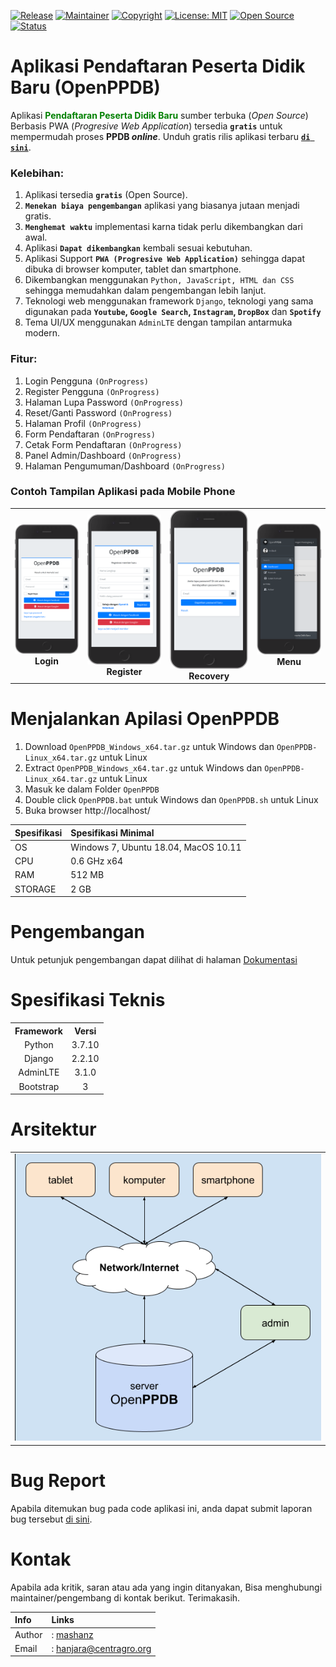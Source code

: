 [![Release](https://img.shields.io/github/v/release/mashanz/openppdb?include_prereleases)](https://github.com/mashanz/openppdb/releases)
[![Maintainer](https://img.shields.io/badge/Maintainer-mashanz-blue.svg)](https://github.com/mashanz/)
[![Copyright](https://img.shields.io/badge/Copyright-2021-brightgreen.svg)](https://github.com/mashanz/)
[![License: MIT](https://img.shields.io/badge/License-MIT-yellow.svg)](https://opensource.org/licenses/MIT)
[![Open Source](https://img.shields.io/badge/Open_Source-YES-blue.svg)](https://github.com/mashanz/)
[![Status](https://img.shields.io/badge/Status_Rilis-DALAM_PENGEMBANGAN-red.svg)](https://github.com/mashanz/openppdb/releases)

# Aplikasi Pendaftaran Peserta Didik Baru (<b>OpenPPDB</b>)
Aplikasi <font color="green"><b>Pendaftaran Peserta Didik Baru</b></font> sumber terbuka (<i>Open Source</i>) Berbasis PWA (<i>Progresive Web Application</i>) tersedia <b>`gratis`</b> untuk mempermudah proses <b>PPDB <i>online</i></b>. Unduh gratis rilis aplikasi terbaru [<b>`di sini`</b>](https://github.com/mashanz/openppdb/releases).

### <b>Kelebihan</b>:
1. Aplikasi tersedia <b>`gratis`</b> (Open Source).
2. <b>`Menekan biaya pengembangan`</B> aplikasi yang biasanya jutaan menjadi gratis.
3. <b>`Menghemat waktu`</b> implementasi karna tidak perlu dikembangkan dari awal.
4. Aplikasi <b>`Dapat dikembangkan`</b> kembali sesuai kebutuhan.
5. Aplikasi Support <b>`PWA (Progresive Web Application)`</b> sehingga dapat dibuka di browser komputer, tablet dan smartphone.
6. Dikembangkan menggunakan `Python, JavaScript, HTML dan CSS` sehingga memudahkan dalam pengembangan lebih lanjut.
7. Teknologi web menggunakan framework `Django`, teknologi yang sama digunakan pada <b>`Youtube`, `Google Search`, `Instagram`, `DropBox`</b> dan <b>`Spotify`</b>
8. Tema UI/UX menggunakan `AdminLTE` dengan tampilan antarmuka modern.

### <b>Fitur</b>:
1. Login Pengguna `(OnProgress)`
2. Register Pengguna `(OnProgress)`
3. Halaman Lupa Password `(OnProgress)`
4. Reset/Ganti Password `(OnProgress)`
5. Halaman Profil `(OnProgress)`
6. Form Pendaftaran `(OnProgress)`
7. Cetak Form Pendaftaran `(OnProgress)`
8. Panel Admin/Dashboard `(OnProgress)`
9. Halaman Pengumuman/Dashboard `(OnProgress)`

### <b>Contoh Tampilan Aplikasi pada Mobile Phone</b>

<table style="text-align:center;">
    <tr>
        <td>
            <img src="./dokumentasi/login.png" alt="Aplikasi PPDB Gratis" width="100%"/><br><b>Login</b>
        </td>
        <td>
            <img src="./dokumentasi/register.png" alt="Aplikasi PPDB Gratis" width="100%"/><br><b>Register</b>
        </td>
        <td>
            <img src="./dokumentasi/email.png" alt="Aplikasi PPDB Gratis" width="100%"/><br><b>Recovery</b>
        </td>
        <td>
            <img src="./dokumentasi/menu.png" alt="Aplikasi PPDB Gratis" width="100%"/><br><b>Menu</b>
        </td>
    </tr>
</table>

# Menjalankan Apilasi OpenPPDB
1. Download `OpenPPDB_Windows_x64.tar.gz` untuk Windows dan `OpenPPDB-Linux_x64.tar.gz` untuk Linux
2. Extract `OpenPPDB_Windows_x64.tar.gz` untuk Windows dan `OpenPPDB-Linux_x64.tar.gz` untuk Linux
3. Masuk ke dalam Folder `OpenPPDB`
4. Double click `OpenPPDB.bat` untuk Windows dan `OpenPPDB.sh` untuk Linux
5. Buka browser http://localhost/

| Spesifikasi | Spesifikasi Minimal |
| :- | :- |
| OS | Windows 7, Ubuntu 18.04, MacOS 10.11 |
| CPU | 0.6 GHz x64|
| RAM | 512 MB |
| STORAGE | 2 GB |

# Pengembangan
Untuk petunjuk pengembangan dapat dilihat di halaman
[Dokumentasi](https://github.com/mashanz/openppdb/wiki/Pengembangan-Aplikasi)

# Spesifikasi Teknis
<table style="text-align:center;">
    <tr>
        <th>
            Framework
        </th>
        <th>
            Versi
        </th>
    </tr>
    <tr>
        <td>
            Python
        </td>
        <td>
            3.7.10
        </td>
    </tr>
    <tr>
        <td>
            Django
        </td>
        <td>
            2.2.10
        </td>
    </tr>
    <tr>
        <td>
            AdminLTE
        </td>
        <td>
            3.1.0
        </td>
    </tr>
    <tr>
        <td>
            Bootstrap
        </td>
        <td>
            3
        </td>
    </tr>
</table>

# Arsitektur
<table style="text-align:center;">
    <tr>
        <td>
            <img src="./dokumentasi/arsitektur.png" alt="Aplikasi PPDB Gratis" width="100%"/>
        </td>
    </tr>
</table>


# Bug Report
Apabila ditemukan bug pada code aplikasi ini, anda dapat submit laporan bug tersebut [di sini](https://github.com/mashanz/openppdb/issues). 

# Kontak
Apabila ada kritik, saran atau ada yang ingin ditanyakan, Bisa menghubungi maintainer/pengembang di kontak berikut. Terimakasih.

| Info | Links |
| :- | :- |
| Author |: [mashanz](https://github.com/mashanz) |
| Email |: [hanjara@centragro.org](mailto:hanjara@centragro.org) |